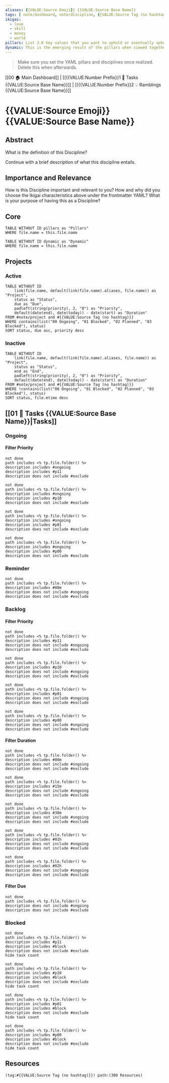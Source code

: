 ```yaml
---
aliases: {{VALUE:Source Emoji}} {{VALUE:Source Base Name}}
tags: [ note/dashboard, note/discipline, {{VALUE:Source Tag (no hashtag)}} ]
ikigai: 
  - love
  - skill
  - money
  - world
pillars: List 3-8 key values that you want to uphold or eventually uphold to. They should be numbered to indicate priorities. This should also be in the YAML, but in the same order as an unordered list.
dynamic: This is the emerging result of the pillars when viewed together.
---
```

> Make sure you set the YAML pillars and disciplines once realized. Delete this when afterwards.

[[00 🏠 Main Dashboard]] | [[{{VALUE:Number Prefix}}1 🌊 Tasks {{VALUE:Source Base Name}}]] | [[{{VALUE:Number Prefix}}2 💡 Ramblings {{VALUE:Source Base Name}}]]
# {{VALUE:Source Emoji}} {{VALUE:Source Base Name}}
## Abstract
What is the definition of this Discipline?

Continue with a brief description of what this discipline entails.

## Importance and Relevance
How is this Discipline important and relevant to you? How and why did you choose the Ikigai characteristics above under the frontmatter YAML? What is your purpose of having this as a Discipline?

## Core
```dataview
TABLE WITHOUT ID pillars as "Pillars"
WHERE file.name = this.file.name
```
```dataview
TABLE WITHOUT ID dynamic as "Dynamic"
WHERE file.name = this.file.name
```

## Projects
### Active
```dataview
TABLE WITHOUT ID
	link(file.name, default(link(file.name).aliases, file.name)) as "Project",
	status as "Status",
	due as "Due",
	padleft(string(priority), 2, "0") as "Priority",
	default(date(end), date(today)) - date(start) as "Duration"
FROM #note/project and #{{VALUE:Source Tag (no hashtag)}}
WHERE contains(list("00 Ongoing", "01 Blocked", "02 Planned", "03 Blocked"), status)
SORT status, due asc, priority desc
```

### Inactive
```dataview
TABLE WITHOUT ID
	link(file.name, default(link(file.name).aliases, file.name)) as "Project",
	status as "Status",
	end as "End",
	padleft(string(priority), 2, "0") as "Priority",
	default(date(end), date(today)) - date(start) as "Duration"
FROM #note/project and #{{VALUE:Source Tag (no hashtag)}}
WHERE !contains(list("00 Ongoing", "01 Blocked", "02 Planned", "03 Blocked"), status)
SORT status, file.mtime desc
```

## [[01 🌊 Tasks {{VALUE:Source Base Name}}|Tasks]]
### Ongoing
#### Filter Priority
```tasks
not done
path includes <% tp.file.folder() %>
description includes #ongoing
description includes #p11
description does not include #exclude 
```
```tasks
not done
path includes <% tp.file.folder() %>
description includes #ongoing
description includes #p10 
description does not include #exclude 
```
```tasks
not done
path includes <% tp.file.folder() %>
description includes #ongoing
description includes #p01 
description does not include #exclude 
```
```tasks
not done
path includes <% tp.file.folder() %>
description includes #ongoing
description includes #p00
description does not include #exclude 
```

### Reminder
```tasks
not done
path includes <% tp.file.folder() %>
description includes #00m
description does not include #ongoing
description does not include #exclude 
```

### Backlog
#### Filter Priority
```tasks
not done
path includes <% tp.file.folder() %>
description includes #p11
description does not include #ongoing
description does not include #exclude 
```
```tasks
not done
path includes <% tp.file.folder() %>
description includes #p10 
description does not include #ongoing
description does not include #exclude 
```
```tasks
not done
path includes <% tp.file.folder() %>
description includes #p01 
description does not include #ongoing
description does not include #exclude 
```
```tasks
not done
path includes <% tp.file.folder() %>
description includes #p00
description does not include #ongoing
description does not include #exclude 
```

#### Filter Duration
```tasks
not done
path includes <% tp.file.folder() %>
description includes #00m
description does not include #ongoing
description does not include #exclude 
```
```tasks
not done
path includes <% tp.file.folder() %>
description includes #15m
description does not include #ongoing
description does not include #exclude 
```
```tasks
not done
path includes <% tp.file.folder() %>
description includes #30m 
description does not include #ongoing
description does not include #exclude 
```
```tasks
not done
path includes <% tp.file.folder() %>
description includes #01h 
description does not include #ongoing
description does not include #exclude 
```
```tasks
not done
path includes <% tp.file.folder() %>
description includes #02h 
description does not include #ongoing
description does not include #exclude 
```

#### Filter Due
```tasks
not done
path includes <% tp.file.folder() %>
description does not include #ongoing
description does not include #exclude 
```

### Blocked
```tasks
not done
path includes <% tp.file.folder() %>
description includes #p11
description includes #block
description does not include #exclude 
hide task count
```
```tasks
not done
path includes <% tp.file.folder() %>
description includes #p10 
description includes #block
description does not include #exclude 
hide task count
```
```tasks
not done
path includes <% tp.file.folder() %>
description includes #p01 
description includes #block
description does not include #exclude 
hide task count
```
```tasks
not done
path includes <% tp.file.folder() %>
description includes #p00
description includes #block
description does not include #exclude 
hide task count
```

## Resources
```query
(tag:#{{VALUE:Source Tag (no hashtag)}}) path:(300 Resources) 
```
